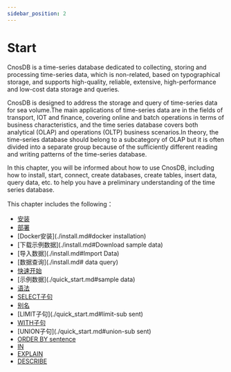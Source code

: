 ```yaml
---
sidebar_position: 2
---
```


# Start

CnosDB is a time-series database dedicated to collecting, storing and processing time-series data, which is non-related, based on typographical storage, and supports high-quality, reliable, extensive, high-performance and low-cost data storage and queries.

CnosDB is designed to address the storage and query of time-series data for sea volume.The main applications of time-series data are in the fields of transport, IOT and finance, covering online and batch operations in terms of business characteristics, and the time series database covers both analytical (OLAP) and operations (OLTP) business scenarios.In theory, the time-series database should belong to a subcategory of OLAP but it is often divided into a separate group because of the sufficiently different reading and writing patterns of the time-series database.

In this chapter, you will be informed about how to use CnosDB, including how to install, start, connect, create databases, create tables, insert data, query data, etc. to help you have a preliminary understanding of the time series database.

This chapter includes the following：

- [安装](./install.md)
- [部署](./install.md#deployment)
- [Docker安装](./install.md#docker installation)
- [下载示例数据](./install.md#Download sample data)
- [导入数据](./install.md#Import Data)
- [数据查询](./install.md# data query)
- [快速开始](./quick_start.md)
- [示例数据](./quick_start.md#sample data)
- [语法](./quick_start.md#syntax)
- [SELECT子句](./quick_start.md#select-subsent)
- [别名](./quick_start.md#alias)
- [LIMIT子句](./quick_start.md#limit-sub sent)
- [WITH子句](./quick_start.md#with-subsent)
- [UNION子句](./quick_start.md#union-sub sent)
- [ORDER BY sentence](./quick_start.md#order-by_subsent)
- [IN](./quick_start.md#in)
- [EXPLAIN](./quick_start.md#explain)
- [DESCRIBE](./quick_start.md#descripbe)

